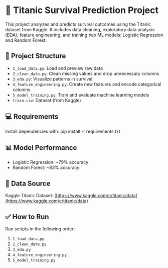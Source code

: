 # 🧠 Titanic Survival Prediction Project

This project analyzes and predicts survival outcomes using the Titanic dataset from Kaggle. It includes data cleaning, exploratory data analysis (EDA), feature engineering, and training two ML models: Logistic Regression and Random Forest.

## 📁 Project Structure
- `1_load_data.py`: Load and preview raw data
- `2_clean_data.py`: Clean missing values and drop unnecessary columns
- `3_eda.py`: Visualize patterns in survival
- `4_feature_engineering.py`: Create new features and encode categorical columns
- `5_model_training.py`: Train and evaluate machine learning models
- `train.csv`: Dataset (from Kaggle)

## 💻 Requirements
Install dependencies with:
         pip install -r requirements.txt

## 📊 Model Performance
- Logistic Regression: ~79% accuracy
- Random Forest: ~83% accuracy

## 📎 Data Source
Kaggle Titanic Dataset: [https://www.kaggle.com/c/titanic/data](https://www.kaggle.com/c/titanic/data)

## ✅ How to Run
Run scripts in the following order:
1. `1_load_data.py`
2. `2_clean_data.py`
3. `3_eda.py`
4. `4_feature_engineering.py`
5. `5_model_training.py`
